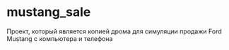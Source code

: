 # mustang_sale
Проект, который является копией дрома для симуляции продажи Ford Mustang с компьютера и телефона
